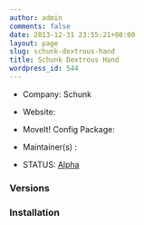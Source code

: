 ```yaml
---
author: admin
comments: false
date: 2013-12-31 23:55:21+00:00
layout: page
slug: schunk-dextrous-hand
title: Schunk Dextrous Hand
wordpress_id: 544
---
```



	
  * Company: Schunk

	
  * Website:

	
  * MoveIt! Config Package: 

	
  * Maintainer(s) :

	
  * STATUS: [Alpha](/about/moveit-status#status-code-robots)




### Versions








### Installation






